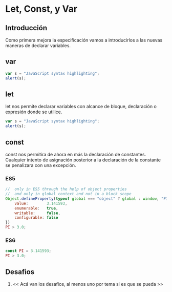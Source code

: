 # Let, Const, y Var

## Introducción

Como primera mejora la especificación vamos a introducirlos a las nuevas maneras de declarar variables.

## var

```javascript
var s = "JavaScript syntax highlighting";
alert(s);
```

## let

let nos permite declarar variables con alcance de bloque, declaración o expresión donde se utilice.

```javascript
var s = "JavaScript syntax highlighting";
alert(s);
```

## const

const nos permitira de ahora en más la declaración de constantes. Cualquier intento de asignación posterior a la declaración
de la constante se penalizara con una excepción.

### ES5

```javascript
//  only in ES5 through the help of object properties
//  and only in global context and not in a block scope
Object.defineProperty(typeof global === "object" ? global : window, "PI", {
    value:        3.141593,
    enumerable:   true,
    writable:     false,
    configurable: false
})
PI > 3.0;
```

### ES6

```javascript
const PI = 3.141593;
PI > 3.0;
```

## Desafios

1. << Acá van los desafios, al menos uno por tema si es que se pueda >>